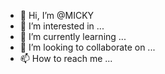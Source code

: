 - 👋 Hi, I’m @MICKY
- 👀 I’m interested in ...
- 🌱 I’m currently learning ...
- 💞️ I’m looking to collaborate on ...
- 📫 How to reach me ...

<!---
12MICKY/12MICKY is a ✨ special ✨ repository because its `README.md` (this file) appears on your GitHub profile.
You can click the Preview link to take a look at your changes.
--->
